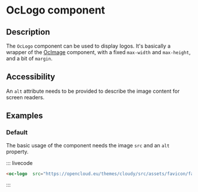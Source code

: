 # OcLogo component

## Description

The `OcLogo` component can be used to display logos. It's basically a wrapper of the [OcImage](./OcImage.md) component, with a fixed `max-width` and `max-height`, and a bit of `margin`.

## Accessibility

An `alt` attribute needs to be provided to describe the image content for screen readers.

## Examples

### Default

The basic usage of the component needs the image `src` and an `alt` property.

::: livecode
```html
<oc-logo  src="https://opencloud.eu/themes/cloudy/src/assets/favicon/favicon.svg"  alt="OpenCloud logo" />
```
:::
